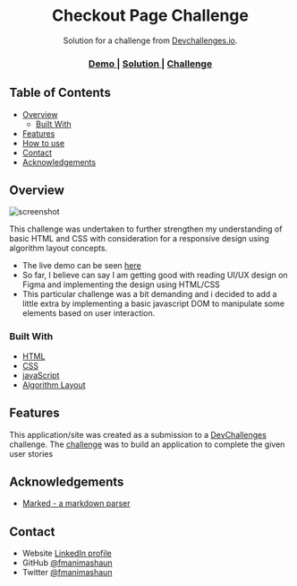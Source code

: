 <!-- Please update value in the {}  -->

<h1 align="center">Checkout Page Challenge</h1>

<div align="center">
   Solution for a challenge from  <a href="http://devchallenges.io" target="_blank">Devchallenges.io</a>.
</div>

<div align="center">
  <h3>
    <a href="https://fmanimashaun.com/projects/devchallenges.io/checkout-page-challenge/">
      Demo
    </a>
    <span> | </span>
    <a href="https://github.com/fmanimashaun/Personal-Portfolio/tree/main/Main/Projects/devchallenges.io/checkout-page-challenge">
      Solution
    </a>
    <span> | </span>
    <a href="https://devchallenges.io/challenges/0J1NxxGhOUYVqihwegfO">
      Challenge
    </a>
  </h3>
</div>

<!-- TABLE OF CONTENTS -->

## Table of Contents

- [Overview](#overview)
  - [Built With](#built-with)
- [Features](#features)
- [How to use](#how-to-use)
- [Contact](#contact)
- [Acknowledgements](#acknowledgements)

<!-- OVERVIEW -->

## Overview

![screenshot](final_screenhot.png)

This challenge was undertaken to further strengthen my understanding of basic HTML and CSS with consideration for a responsive design using algorithm layout concepts.

- The live demo can be seen [here](https://fmanimashaun.com/projects/devchallenges.io/checkout-page-challenge/)
- So far, I believe can say I am getting good with reading UI/UX design on Figma and implementing the design using HTML/CSS
- This particular challenge was a bit demanding and i decided to add a little extra by implementing a basic javascript DOM to manipulate some elements based on user interaction.

### Built With

<!-- This section should list any major frameworks that you built your project using. Here are a few examples.-->

- [HTML](https://developer.mozilla.org/en-US/docs/Web/HTML)
- [CSS](https://developer.mozilla.org/en-US/docs/Web/CSS)
- [javaScript](https://developer.mozilla.org/en-US/docs/Web/JavaScript)
- [Algorithm Layout](https://every-layout.dev/)

## Features

<!-- List the features of your application or follow the template. Don't share the Figma file here :) -->


This application/site was created as a submission to a [DevChallenges](https://devchallenges.io/challenges) challenge. The [challenge](https://devchallenges.io/challenges/0J1NxxGhOUYVqihwegfO) was to build an application to complete the given user stories

## Acknowledgements

<!-- This section should list any articles or add-ons/plugins that help you to complete the project. This is optional but it will help you in the future. For example -->
- [Marked - a markdown parser](https://github.com/chjj/marked)

## Contact

- Website [LinkedIn profile](https://www.linkedin.com/in/fmanimashaun/)
- GitHub [@fmanimashaun](https://{github.com/your-usermame})
- Twitter [@fmanimashaun](https://twitter.com/fmanimashaun)
